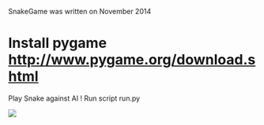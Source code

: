 SnakeGame was written on November 2014

Install pygame http://www.pygame.org/download.shtml
=========

Play Snake against AI !
Run script run.py

<img src="https://cloud.githubusercontent.com/assets/8404759/8261332/460bff84-16d2-11e5-831b-49c1ce3798a6.jpg" />
